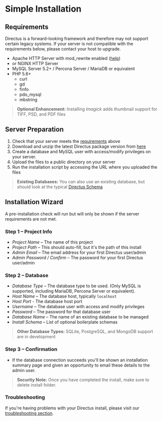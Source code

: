 # Simple Installation

## Requirements
Directus is a forward-looking framework and therefore may not support certain legacy systems. If your server is not compatible with the requirements below, please contact your host to upgrade.


* Apache HTTP Server with mod_rewrite enabled ([help](/developer-guide/faq.md))
* or NGINX HTTP Server
* MySQL Server 5.2+ / Percona Server / MariaDB or equivalent
* PHP 5.6+
  * curl
  * gd
  * finfo
  * pdo_mysql
  * mbstring

> **Optional Enhancement:** Installing *Imagick* adds thumbnail support for TIFF, PSD, and PDF files

## Server Preparation
1. Check that your server meets the [requirements](/administrator-guide/installation.md#requirements) above
2. Download and unzip the latest Directus package version from [here](https://github.com/directus/directus/releases/download/6.4.0/directus-build-6.4.0-20170710010648.tar.gz)
3. Create a database and MySQL user with access/modify privileges on your server.
4. Upload the files to a public directory on your server
5. Run the installation script by accessing the URL where you uploaded the files

> **Existing Databases:** You can also use an existing database, but should look at the typical [Directus Schema](/developer-guide/directus-tables.md)

## Installation Wizard
A pre-installation check will run but will only be shown if the server requirements are not met.

### Step 1 – Project Info
* _Project Name_ – The name of this project
* _Project Path_ – This should auto-fill, but it's the path of this install
* _Admin Email_ – The email address for your first Directus user/admin
* _Admin Password / Confirm_ – The password for your first Directus user/admin

### Step 2 – Database
* _Database Type_ – The database type to be used. (Only MySQL is supported, including MariaDB, Percona Server or equivalent).
* _Host Name_ – The database host, typically `localhost`
* _Host Port_ - The database host port
* _Username_ – The database user with access and modify privileges
* _Password_ – The password for that database user
* _Database Name_ – The name of an existing database to be managed
* _Install Schema_ – List of optional boilerplate schemas

> **Other Database Types:** SQLite, PostgreSQL, and MongoDB support are in development

### Step 3 – Confirmation
* If the database connection succeeds you'll be shown an installation summary page and given an opportunity to email these details to the admin user.

> **Security Note:** Once you have completed the install, make sure to delete install folder.

### Troubleshooting
If you're having problems with your Directus install, please visit our [troubleshooting section](/developer-guide/faq.md).
